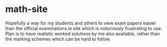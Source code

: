 # math-site

Hopefully a way for my students and others to view exam papers easier than the official examinations.ie site which is notoriously frustrating to use.
Plan is to have realistic worked solutions by me also available, rather than the marking schemes which can be hard to follow.
